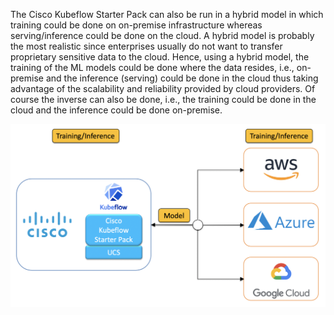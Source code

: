 The Cisco Kubeflow Starter Pack can also be run in a hybrid model in which training could be done on on-premise infrastructure whereas 
serving/inference could be done on the cloud. A hybrid model is probably
the most realistic since enterprises usually do not want to transfer 
proprietary sensitive data to the cloud. Hence, using a hybrid model, 
the training of the ML models could be done where the data resides,
i.e., on-premise and the inference (serving) could be done in the cloud
thus taking advantage of the scalability and reliability provided by
cloud providers. Of course the inverse can also be done, i.e., the
training could be done in the cloud and the inference could be done
on-premise.

![Hybrid On-Prem Cloud Model](./hybrid-onprem-cloud.png)